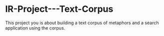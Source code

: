 # IR-Project---Text-Corpus
 This project you is about building a text corpus of metaphors and a search application using the corpus.
